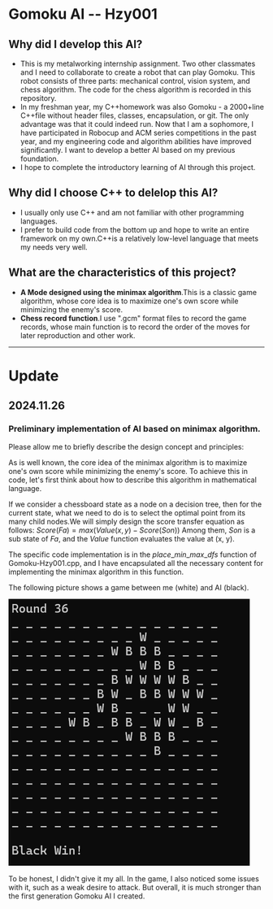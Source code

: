 # Gomoku AI -- Hzy001
## Why did I develop this AI?
+ This is my metalworking internship assignment. Two other classmates and I need to collaborate to create a robot that can play Gomoku. This robot consists of three parts: mechanical control, vision system, and chess algorithm. The code for the chess algorithm is recorded in this repository.
+ In my freshman year, my C++homework was also Gomoku - a 2000+line C++file without header files, classes, encapsulation, or git. The only advantage was that it could indeed run. Now that I am a sophomore, I have participated in Robocup and ACM series competitions in the past year, and my engineering code and algorithm abilities have improved significantly. I want to develop a better AI based on my previous foundation.
+ I hope to complete the introductory learning of AI through this project.

## Why did I choose C++ to delelop this AI?
+ I usually only use C++ and am not familiar with other programming languages.
+ I prefer to build code from the bottom up and hope to write an entire framework on my own.C++is a relatively low-level language that meets my needs very well.

## What are the characteristics of this project?
+ **A Mode designed using the minimax algorithm**.This is a classic game algorithm, whose core idea is to maximize one's own score while minimizing the enemy's score.
+ **Chess record function**.I use ".gcm" format files to record the game records, whose main function is to record the order of the moves for later reproduction and other work.

---
# Update
## 2024.11.26
### Preliminary implementation of AI based on minimax algorithm.

Please allow me to briefly describe the design concept and principles:

As is well known, the core idea of the minimax algorithm is to maximize one's own score while minimizing the enemy's score. To achieve this in code, let's first think about how to describe this algorithm in mathematical language.

If we consider a chessboard state as a node on a decision tree, then for the current state, what we need to do is to select the optimal point from its many child nodes.We will simply design the score transfer equation as follows:
$Score(Fa) = max(Value(x,y)-Score(Son))$
Among them, $Son$ is a sub state of $Fa$, and the $Value$ function evaluates the value at (x, y).

The specific code implementation is in the $place$\_$min$\_$max$_$dfs$ function of Gomoku-Hzy001.cpp, and I have encapsulated all the necessary content for implementing the minimax algorithm in this function.

The following picture shows a game between me (white) and AI (black).

![minimax_demo](https://github.com/carboxylBase/Gomoku_Hzy001/blob/main/src/png/minimax_demo.png)

To be honest, I didn't give it my all. In the game, I also noticed some issues with it, such as a weak desire to attack. But overall, it is much stronger than the first generation Gomoku AI I created.
